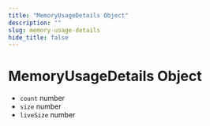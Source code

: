 ```yaml
---
title: "MemoryUsageDetails Object"
description: ""
slug: memory-usage-details
hide_title: false
---
```


# MemoryUsageDetails Object

* `count` number
* `size` number
* `liveSize` number
